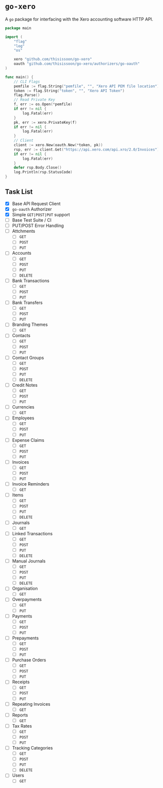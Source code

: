 # `go-xero`

A `go` package for interfacing with the Xero accounting software HTTP API.

``` go
package main

import (
    "flag"
    "log"
    "os"

    xero "github.com/thisissoon/go-xero"
    oauth "github.com/thisissoon/go-xero/authorizers/go-oauth"
)

func main() {
    // CLI Flags
    pemfile := flag.String("pemfile", "", "Xero API PEM file location")
    token := flag.String("token", "", "Xero API Token")
    flag.Parse()
    // Read Private Key
    f, err := os.Open(*pemfile)
    if err != nil {
        log.Fatal(err)
    }
    pk, err := xero.PrivateKey(f)
    if err != nil {
        log.Fatal(err)
    }
    // Client
    client := xero.New(oauth.New(*token, pk))
    rsp, err := client.Get("https://api.xero.com/api.xro/2.0/Invoices")
    if err != nil {
        log.Fatal(err)
    }
    defer rsp.Body.Close()
    log.Println(rsp.StatusCode)
}
```

## Task List

- [x] Base API Request Client
- [x] `go-oauth` Authorizer
- [x] Simple `GET|POST|PUT` support
- [ ] Base Test Suite / CI
- [ ] PUT/POST Error Handling
- [ ] Attchments
  - [ ] `GET`
  - [ ] `POST`
  - [ ] `PUT`
- [ ] Accounts
  - [ ] `GET`
  - [ ] `POST`
  - [ ] `PUT`
  - [ ] `DELETE`
- [ ] Bank Transactions
  - [ ] `GET`
  - [ ] `POST`
  - [ ] `PUT`
- [ ] Bank Transfers
  - [ ] `GET`
  - [ ] `POST`
  - [ ] `PUT`
- [ ] Branding Themes
  - [ ] `GET`
- [ ] Contacts
  - [ ] `GET`
  - [ ] `POST`
  - [ ] `PUT`
- [ ] Contact Groups
  - [ ] `GET`
  - [ ] `POST`
  - [ ] `PUT`
  - [ ] `DELETE`
- [ ] Credit Notes
  - [ ] `GET`
  - [ ] `POST`
  - [ ] `PUT`
- [ ] Currencies
  - [ ] `GET`
- [ ] Employees
  - [ ] `GET`
  - [ ] `POST`
  - [ ] `PUT`
- [ ] Expense Claims
  - [ ] `GET`
  - [ ] `POST`
  - [ ] `PUT`
- [ ] Invoices
  - [ ] `GET`
  - [ ] `POST`
  - [ ] `PUT`
- [ ] Invoice Reminders
  - [ ] `GET`
- [ ] Items
  - [ ] `GET`
  - [ ] `POST`
  - [ ] `PUT`
  - [ ] `DELETE`
- [ ] Journals
  - [ ] `GET`
- [ ] Linked Transactions
  - [ ] `GET`
  - [ ] `POST`
  - [ ] `PUT`
  - [ ] `DELETE`
- [ ] Manual Journals
  - [ ] `GET`
  - [ ] `POST`
  - [ ] `PUT`
  - [ ] `DELETE`
- [ ] Organisation
  - [ ] `GET`
- [ ] Overpayments
  - [ ] `GET`
  - [ ] `PUT`
- [ ] Payments
  - [ ] `GET`
  - [ ] `POST`
  - [ ] `PUT`
- [ ] Prepayments
  - [ ] `GET`
  - [ ] `POST`
  - [ ] `PUT`
- [ ] Purchase Orders
  - [ ] `GET`
  - [ ] `POST`
  - [ ] `PUT`
- [ ] Receipts
  - [ ] `GET`
  - [ ] `POST`
  - [ ] `PUT`
- [ ] Repeating Invoices
  - [ ] `GET`
- [ ] Reports
  - [ ] `GET`
- [ ] Tax Rates
  - [ ] `GET`
  - [ ] `POST`
  - [ ] `PUT`
- [ ] Tracking Categories
  - [ ] `GET`
  - [ ] `POST`
  - [ ] `PUT`
  - [ ] `DELETE`
- [ ] Users
  - [ ] `GET`

